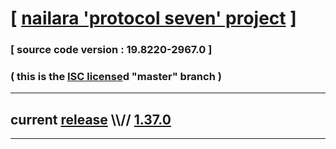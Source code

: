 
# [ [nailara 'protocol seven' project](http://src.nailara.net/) ]

### [ source code version : 19.8220-2967.0 ]

### ( this is the [ISC license](license)d "master" branch )
---
## current [release](https://github.com/anotherlink/nailara/releases) \\\\// [1.37.0](https://github.com/anotherlink/nailara/releases/tag/1.37.0)
---
